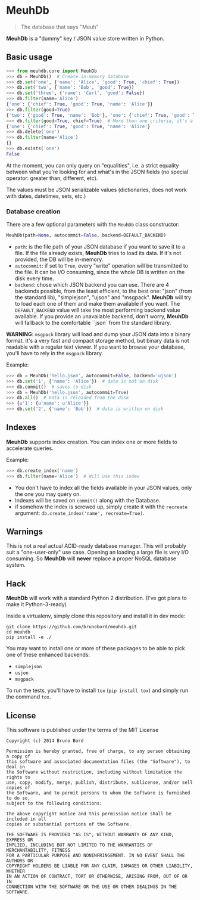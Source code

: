 # MeuhDb

> The database that says "Meuh"

**MeuhDb** is a "dummy" key / JSON value store written in Python.

## Basic usage

``` python
>>> from meuhdb.core import MeuhDb
>>> db = MeuhDb()  # Create in-memory database
>>> db.set('one', {'name': 'Alice', 'good': True, 'chief': True})
>>> db.set('two', {'name': 'Bob', 'good': True})
>>> db.set('three', {'name': 'Carl', 'good': False})
>>> db.filter(name='Alice')
{'one': {'chief': True, 'good': True, 'name': 'Alice'}}
>>> db.filter(good=True)
{'two': {'good': True, 'name': 'Bob'}, 'one': {'chief': True, 'good': True, 'name': 'Alice'}}
>>> db.filter(good=True, chief=True)  # More than one criteria, it's a "AND"
{'one': {'chief': True, 'good': True, 'name': 'Alice'}
>>> db.delete('one')
>>> db.filter(name='Alice')
{}
>>> db.exists('one')
False
```

At the moment, you can only query on "equalities", i.e. a strict equality
between what you're looking for and what's in the JSON fields (no special
operator: greater than, different, etc).

The values must be JSON serializable values (dictionaries, does not work with
dates, datetimes, sets, etc.)


### Database creation

There are a few optional parameters with the ``MeuhDb`` class constructor:

```python
MeuhDb(path=None, autocommit=False, backend=DEFAULT_BACKEND)
```

* `path`: is the file path of your JSON database if you want to save it to a
  file. If the file already exists, **MeuhDb** tries to load its data. If it's
  not provided, the DB will be in-memory.
* `autocommit`: if set to `True`, every "write" operation will be transmitted
  to the file. It can be I/O consuming, since the whole DB is written on the
  disk every time.
* `backend`: chose which JSON backend you can use. There are 4 backends
  possible, from the least efficient, to the best one: "json" (from the standard
  lib), "simplejson", "ujson" and "msgpack".
  **MeuhDb** will try to load each one of them and make them available if you
  want. The ``DEFAULT_BACKEND`` value will take the most performing backend
  value available.
  If you provide an unavailable backend, don't worry, **MeuhDb** will fallback
  to the comfortable ``json` from the standard library.

**WARNING**: ``msgpack`` library will load and dump your JSON data into a binary
format. It's a very fast and compact storage method, but binary data is not
readable with a regular text viewer. If you want to browse your database, you'll
have to rely in the ``msgpack`` library.

Example:

```python
>>> db = MeuhDb('hello.json', autocommit=False, backend='ujson')
>>> db.set('1', {'name': 'Alice'})  # data is not on disk
>>> db.commit()  # saves to disk
>>> db = MeuhDb('hello.json', autocommit=True)
>>> db.all()  # Data is reloaded from the disk
>>> {u'1': {u'name': u'Alice'}}
>>> db.set('2', {'name': 'Bob'})  # data is written on disk
```

## Indexes

**MeuhDb** supports index creation. You can index one or more fields to accelerate
queries.

Example:

```python
>>> db.create_index('name')
>>> db.filter(name='Alice')  # Will use this index
```

* You don't have to index all the fields available in your JSON values, only
  the one you may query on.
* Indexes will be saved on ``commit()`` along with the Database.
* if somehow the index is screwed up, simply create it with the ``recreate``
  argument: ``db.create_index('name', recreate=True)``.

## Warnings

This is not a real actual ACID-ready database manager. This will probably suit a
"one-user-only" use case. Opening an loading a large file is very I/O consuming.
So **MeuhDb** will **never** replace a proper NoSQL database system.

## Hack

**MeuhDb** will work with a standard Python 2 distribution. (I've got plans
to make it Python-3-ready)

Inside a virtualenv, simply clone this repository and install it in dev mode:

```
git clone https://github.com/brunobord/meuhdb.git
cd meuhdb
pip install -e ./
```

You may want to install one or more of these packages to be able to pick one of
these enhanced backends:

* `simplejson`
* `usjon`
* `msgpack`

To run the tests, you'll have to install ``tox`` (``pip install tox``) and
simply run the command ``tox``.

## License

This software is published under the terms of the MIT License

```
Copyright (c) 2014 Bruno Bord

Permission is hereby granted, free of charge, to any person obtaining a copy of
this software and associated documentation files (the "Software"), to deal in
the Software without restriction, including without limitation the rights to
use, copy, modify, merge, publish, distribute, sublicense, and/or sell copies of
the Software, and to permit persons to whom the Software is furnished to do so,
subject to the following conditions:

The above copyright notice and this permission notice shall be included in all
copies or substantial portions of the Software.

THE SOFTWARE IS PROVIDED "AS IS", WITHOUT WARRANTY OF ANY KIND, EXPRESS OR
IMPLIED, INCLUDING BUT NOT LIMITED TO THE WARRANTIES OF MERCHANTABILITY, FITNESS
FOR A PARTICULAR PURPOSE AND NONINFRINGEMENT. IN NO EVENT SHALL THE AUTHORS OR
COPYRIGHT HOLDERS BE LIABLE FOR ANY CLAIM, DAMAGES OR OTHER LIABILITY, WHETHER
IN AN ACTION OF CONTRACT, TORT OR OTHERWISE, ARISING FROM, OUT OF OR IN
CONNECTION WITH THE SOFTWARE OR THE USE OR OTHER DEALINGS IN THE SOFTWARE.
```
